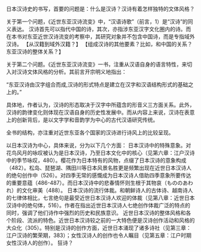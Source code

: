 日本汉诗史的书写，首要的问题是：什么是汉诗？汉诗有着怎样独特的文体风格？

关于第一个问题，《近世东亚汉诗流变》中，“汉语诗歌”（前言，1）是“汉诗”的同义表达。
汉诗首先可以指代中国的诗，其次，亦指涉东亚汉字文化圈内的诗。而在本书对东亚近世汉诗流变的考察中，其研究对象并不包含中国诗，而是专指域外汉诗。
【从汉籍到域外汉籍？】
【组成汉诗的其他要素？比如，和中国的关系？东亚汉诗的整体关系？】

关于第二个问题。《近世东亚汉诗流变》一书，注重从汉语自身的语言特性，来切入对汉诗文体风格的分析。其前言开宗明义地指出：

“东亚汉诗由汉字组合而成,汉诗的形式特点是建立在汉字和汉语结构形式的基础之上的。”

具体地，作者认为，汉诗的形态取决于汉字中所蕴含的形音义三方面关系。此外，汉诗的韵律变化则体现在汉语自身的历史性发展中。而从内容上来说，汉诗在表意上的创新背后，是以文字学和音韵学为中心的古代汉语研究传统。

全书的结构，亦注重对近世东亚各个国家的汉诗进行诗风上的比较呈现。

以日本汉诗为中心，具体来说，分为以下几个方面：
日本汉诗中的特殊意象。对花鸟风月的咏叹被认为是日本汉诗，乃至日本文化中的核心（见第六章：江户汉诗中的季节咏叹，480）。樱花作为日本特有的风物，点缀了日本汉诗的意象构成（482）。松岛、琵琶湖、隅田川等日本风景名胜更是频繁出现在近世日本汉诗人的绝句创作中（526）。对四季无常的感慨成为日本汉诗人借助四季意象所要传达的重要意蕴（486-487）。而日本汉诗中的悲春情怀则生根于其物哀（もののあわれ）的文化审美（488）。
日本汉诗的流行体裁。和朝鲜诗人的古体诗、越南诗人的七律体相比，七言绝句是最受近世日本汉诗人欢迎的体裁（见第八章：近世日本汉诗中的绝句体，516）。作者在指出近世日本汉诗人七绝创作体裁广泛的特点的同时，强调了他们诗作中强烈的历史和民族意识。
近世日本汉诗的整体风格和各个阶段、流派的特色。近世日本汉诗较之前的一大特色便是汉诗创作活动和风格的大众化（305）。特别是汉诗的创作方面，近世日本涌现了诸多诗社（见第三章：江户汉诗的繁荣期，383）；女性汉诗人的创作也令人瞩目（见第五章：江户时期女性汉诗人的创作）。
狂诗？